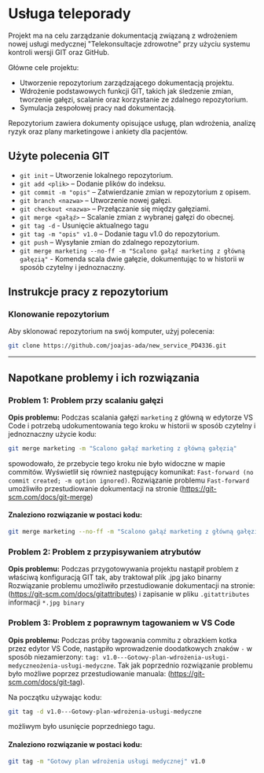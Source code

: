 # Usługa teleporady

Projekt ma na celu zarządzanie dokumentacją związaną z wdrożeniem nowej usługi medycznej "Telekonsultacje zdrowotne" przy użyciu systemu kontroli wersji GIT oraz GitHub. 

Główne cele projektu:
- Utworzenie repozytorium zarządzającego dokumentacją projektu.
- Wdrożenie podstawowych funkcji GIT, takich jak śledzenie zmian, tworzenie gałęzi, scalanie oraz korzystanie ze zdalnego repozytorium.
- Symulacja zespołowej pracy nad dokumentacją.

Repozytorium zawiera dokumenty opisujące usługę, plan wdrożenia, analizę ryzyk oraz plany marketingowe i ankiety dla pacjentów.

## Użyte polecenia GIT

- `git init` – Utworzenie lokalnego repozytorium.
- `git add <plik>` – Dodanie plików do indeksu.
- `git commit -m "opis"` – Zatwierdzanie zmian w repozytorium z opisem.
- `git branch <nazwa>` – Utworzenie nowej gałęzi.
- `git checkout <nazwa>` – Przełączanie się między gałęziami.
- `git merge <gałąź>` – Scalanie zmian z wybranej gałęzi do obecnej.
- `git tag -d` <opis> - Usunięcie aktualnego tagu
- `git tag -m "opis" v1.0` – Dodanie tagu v1.0 do repozytorium.
- `git push` – Wysyłanie zmian do zdalnego repozytorium.
- `git merge marketing --no-ff -m "Scalono gałąź marketing z główną gałęzią"` - Komenda scala dwie gałęzie, dokumentując to w historii w sposób czytelny i jednoznaczny. 



## Instrukcje pracy z repozytorium

### Klonowanie repozytorium
Aby sklonować repozytorium na swój komputer, użyj polecenia:
```bash
git clone https://github.com/joajas-ada/new_service_PD4336.git
```

---

## **Napotkane problemy i ich rozwiązania**

### Problem 1: Problem przy scalaniu gałęzi
**Opis problemu:** Podczas scalania gałęzi `marketing` z główną w edytorze VS Code i potrzebą udokumentowania tego kroku w historii w sposób czytelny i jednoznaczny użycie kodu:
```bash
git merge marketing -m "Scalono gałąź marketing z główną gałęzią"
```
spowodowało, że przebycie tego kroku nie było widoczne w mapie commitów. Wyświetlił się również następujący komunikat: `Fast-forward (no commit created; -m option ignored)`. Rozwiązanie problemu `Fast-forward` umożliwiło przestudiowanie dokumentacji na stronie (https://git-scm.com/docs/git-merge) 

#### Znaleziono rozwiązanie w postaci kodu:
```bash
git merge marketing --no-ff -m "Scalono gałąź marketing z główną gałęzią"
```



### Problem 2: Problem z przypisywaniem atrybutów
**Opis problemu:** Podczas przygotowywania projektu nastąpił problem z właściwą konfiguracją GIT tak, aby traktował plik .jpg jako binarny
Rozwiązanie problemu umożliwiło przestudiowanie dokumentacji na stronie: (https://git-scm.com/docs/gitattributes) i zapisanie w pliku `.gitattributes` informacji `*.jpg binary`




### Problem 3: Problem z poprawnym tagowaniem w VS Code
**Opis problemu:** Podczas próby tagowania commitu z obrazkiem kotka przez edytor VS Code, nastąpiło wprowadzenie doodatkowych znaków `-` w sposób niezamierzony: `tag: v1.0---Gotowy-plan-wdrożenia-usługi-medyczneożenia-usługi-medyczne`. 
Tak jak poprzednio rozwiązanie problemu było możliwe poprzez przestudiowanie manuala: (https://git-scm.com/docs/git-tag).

Na początku używając kodu: 
```bash
git tag -d v1.0---Gotowy-plan-wdrożenia-usługi-medyczne
```
możliwym było usunięcie poprzedniego tagu.

#### Znaleziono rozwiązanie w postaci kodu:
```bash
git tag -m "Gotowy plan wdrożenia usługi medycznej" v1.0
```
